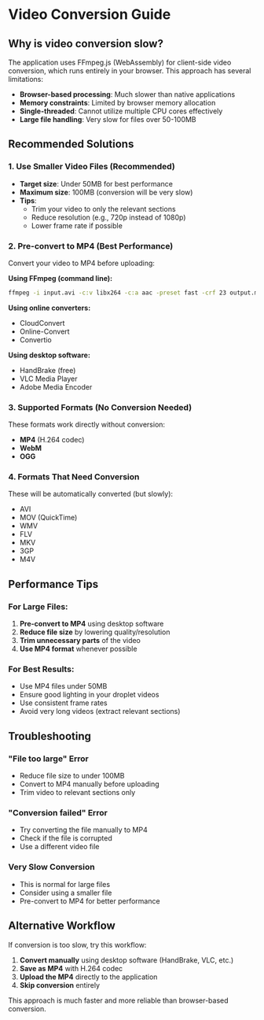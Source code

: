 # Video Conversion Guide

## Why is video conversion slow?

The application uses FFmpeg.js (WebAssembly) for client-side video conversion, which runs entirely in your browser. This approach has several limitations:

- **Browser-based processing**: Much slower than native applications
- **Memory constraints**: Limited by browser memory allocation
- **Single-threaded**: Cannot utilize multiple CPU cores effectively
- **Large file handling**: Very slow for files over 50-100MB

## Recommended Solutions

### 1. Use Smaller Video Files (Recommended)
- **Target size**: Under 50MB for best performance
- **Maximum size**: 100MB (conversion will be very slow)
- **Tips**:
  - Trim your video to only the relevant sections
  - Reduce resolution (e.g., 720p instead of 1080p)
  - Lower frame rate if possible

### 2. Pre-convert to MP4 (Best Performance)
Convert your video to MP4 before uploading:

**Using FFmpeg (command line):**
```bash
ffmpeg -i input.avi -c:v libx264 -c:a aac -preset fast -crf 23 output.mp4
```

**Using online converters:**
- CloudConvert
- Online-Convert
- Convertio

**Using desktop software:**
- HandBrake (free)
- VLC Media Player
- Adobe Media Encoder

### 3. Supported Formats (No Conversion Needed)
These formats work directly without conversion:
- **MP4** (H.264 codec)
- **WebM**
- **OGG**

### 4. Formats That Need Conversion
These will be automatically converted (but slowly):
- AVI
- MOV (QuickTime)
- WMV
- FLV
- MKV
- 3GP
- M4V

## Performance Tips

### For Large Files:
1. **Pre-convert to MP4** using desktop software
2. **Reduce file size** by lowering quality/resolution
3. **Trim unnecessary parts** of the video
4. **Use MP4 format** whenever possible

### For Best Results:
- Use MP4 files under 50MB
- Ensure good lighting in your droplet videos
- Use consistent frame rates
- Avoid very long videos (extract relevant sections)

## Troubleshooting

### "File too large" Error
- Reduce file size to under 100MB
- Convert to MP4 manually before uploading
- Trim video to relevant sections only

### "Conversion failed" Error
- Try converting the file manually to MP4
- Check if the file is corrupted
- Use a different video file

### Very Slow Conversion
- This is normal for large files
- Consider using a smaller file
- Pre-convert to MP4 for better performance

## Alternative Workflow

If conversion is too slow, try this workflow:

1. **Convert manually** using desktop software (HandBrake, VLC, etc.)
2. **Save as MP4** with H.264 codec
3. **Upload the MP4** directly to the application
4. **Skip conversion** entirely

This approach is much faster and more reliable than browser-based conversion.
